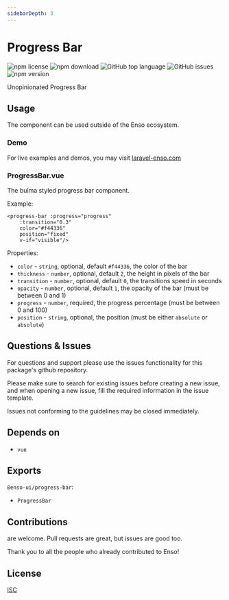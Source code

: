 ```yaml
---
sidebarDepth: 3
---
```


# Progress Bar

![npm license](https://img.shields.io/npm/l/@enso-ui/progress-bar.svg) 
![npm download](https://img.shields.io/npm/dm/@enso-ui/progress-bar.svg) 
![GitHub top language](https://img.shields.io/github/languages/top/enso-ui/progress-bar.svg) 
![GitHub issues](https://img.shields.io/github/issues/enso-ui/progress-bar.svg) 
![npm version](https://img.shields.io/npm/v/@enso-ui/progress-bar.svg) 

Unopinionated Progress Bar

## Usage
The component can be used outside of the Enso ecosystem.

### Demo

For live examples and demos, you may visit [laravel-enso.com](https://www.laravel-enso.com)

### ProgressBar.vue
The bulma styled progress bar component. 

Example:
```vue
<progress-bar :progress="progress"
    :transition="0.3"
    color="#f44336"
    position="fixed"
    v-if="visible"/>
```

Properties:
- `color` - `string`, optional, default `#f44336`, the color of the bar
- `thickness` - `number`, optional, default `2`, the height in pixels of the bar 
- `transition` - `number`, optional, default `0`, the transitions speed in seconds
- `opacity` - `number`, optional, default `1`, the opacity of the bar (must be between 0 and 1)
- `progress` - `number`, required, the progress percentage (must be between 0 and 100)
- `position` - `string`, optional, the position (must be either `absolute` or `absolute`)

## Questions & Issues

For questions and support please use the issues functionality
for this package's github repository.

Please make sure to search for existing issues before creating a new issue,
and when opening a new issue, fill the required information in the issue template.

Issues not conforming to the guidelines may be closed immediately.

## Depends on

- `vue`

## Exports

`@enso-ui/progress-bar`:
- `ProgressBar`

## Contributions

are welcome. Pull requests are great, but issues are good too.

Thank you to all the people who already contributed to Enso!

## License

[ISC](https://opensource.org/licenses/ISC)
